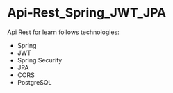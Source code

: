 # Api-Rest_Spring_JWT_JPA

Api Rest for learn follows technologies:

- Spring
- JWT
- Spring Security
- JPA
- CORS
- PostgreSQL
